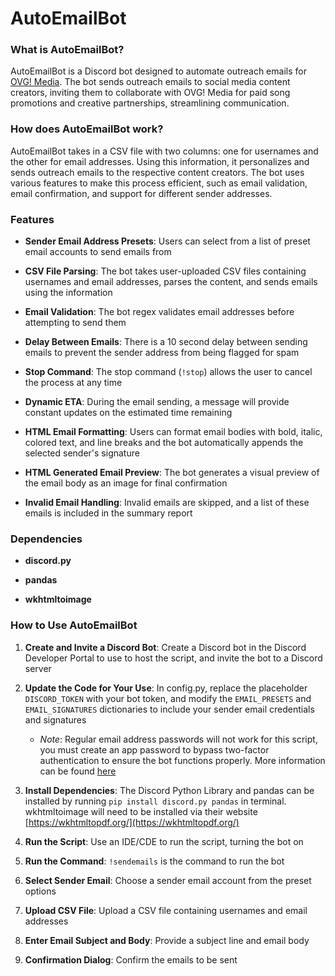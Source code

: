 
# **AutoEmailBot**

### What is AutoEmailBot?
AutoEmailBot is a Discord bot designed to automate outreach emails for [OVG! Media](https://www.ovgmedia.com/). The bot sends outreach emails to social media content creators, inviting them to collaborate with OVG! Media for paid song promotions and creative partnerships, streamlining communication.

### How does AutoEmailBot work?
AutoEmailBot takes in a CSV file with two columns: one for usernames and the other for email addresses. Using this information, it personalizes and sends outreach emails to the respective content creators. The bot uses various features to make this process efficient, such as email validation, email confirmation, and support for different sender addresses.

### Features
- **Sender Email Address Presets**: Users can select from a list of preset email accounts to send emails from

- **CSV File Parsing**: The bot takes user-uploaded CSV files containing usernames and email addresses, parses the content, and sends emails using the information

- **Email Validation**: The bot regex validates email addresses before attempting to send them

- **Delay Between Emails**: There is a 10 second delay between sending emails to prevent the sender address from being flagged for spam

- **Stop Command**: The stop command (`!stop`) allows the user to cancel the process at any time

- **Dynamic ETA**: During the email sending, a message will provide constant updates on the estimated time remaining

- **HTML Email Formatting**: Users can format email bodies with bold, italic, colored text, and line breaks and the bot automatically appends the selected sender's signature

- **HTML Generated Email Preview**: The bot generates a visual preview of the email body as an image for final confirmation

- **Invalid Email Handling**: Invalid emails are skipped, and a list of these emails is included in the summary report

### Dependencies
- **discord.py**

- **pandas**

- **wkhtmltoimage**

### How to Use AutoEmailBot
1. **Create and Invite a Discord Bot**: Create a Discord bot in the Discord Developer Portal to use to host the script, and invite the bot to a Discord server

2. **Update the Code for Your Use**: In config.py, replace the placeholder `DISCORD_TOKEN` with your bot token, and modify the `EMAIL_PRESETS` and `EMAIL_SIGNATURES` dictionaries to include your sender email credentials and signatures
	- *Note*: Regular email address passwords will not work for this script, you must create an app password to bypass two-factor authentication to ensure the bot functions properly. More information can be found [here](https://support.google.com/accounts/answer/185833?hl=en)

3. **Install Dependencies**: The Discord Python Library and pandas can be installed by running `pip install discord.py pandas` in terminal. wkhtmltoimage will need to be installed via their website [https://wkhtmltopdf.org/](https://wkhtmltopdf.org/)

4. **Run the Script**: Use an IDE/CDE to run the script, turning the bot on

5. **Run the Command**: `!sendemails` is the command to run the bot

6. **Select Sender Email**: Choose a sender email account from the preset options

7. **Upload CSV File**: Upload a CSV file containing usernames and email addresses

8. **Enter Email Subject and Body**: Provide a subject line and email body

9. **Confirmation Dialog**: Confirm the emails to be sent
